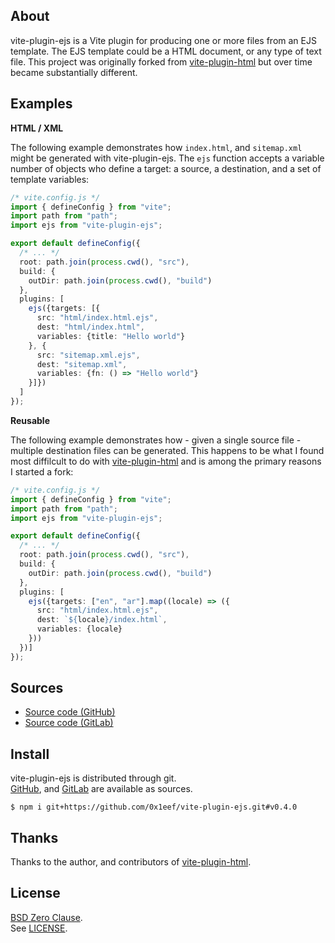 ## About

vite-plugin-ejs is a Vite plugin for producing one or more files from an
EJS template. The EJS template could be a HTML document, or any type of
text file. This project was originally forked from
[vite-plugin-html](https://github.com/vbenjs/vite-plugin-html) 
but over time became substantially different.

## Examples

__HTML / XML__

The following example demonstrates how `index.html`, and `sitemap.xml` might
be generated with vite-plugin-ejs. The `ejs` function accepts a variable number
of objects who define a target: a source, a destination, and a set of template
variables:

```typescript
/* vite.config.js */
import { defineConfig } from "vite";
import path from "path";
import ejs from "vite-plugin-ejs";

export default defineConfig({
  /* ... */
  root: path.join(process.cwd(), "src"),
  build: {
    outDir: path.join(process.cwd(), "build")
  },
  plugins: [
    ejs({targets: [{
      src: "html/index.html.ejs",
      dest: "html/index.html",
      variables: {title: "Hello world"}
    }, {
      src: "sitemap.xml.ejs",
      dest: "sitemap.xml",
      variables: {fn: () => "Hello world"}
    }]})
  ]
});
```

__Reusable__

The following example demonstrates how - given a single source file - multiple
destination files can be generated. This happens to be what I found most diffilcult
to do with
[vite-plugin-html](https://github.com/vbenjs/vite-plugin-html)
and is among the primary reasons I started a fork:

```typescript
/* vite.config.js */
import { defineConfig } from "vite";
import path from "path";
import ejs from "vite-plugin-ejs";

export default defineConfig({
  /* ... */
  root: path.join(process.cwd(), "src"),
  build: {
    outDir: path.join(process.cwd(), "build")
  },
  plugins: [
    ejs({targets: ["en", "ar"].map((locale) => ({
      src: "html/index.html.ejs",
      dest: `${locale}/index.html`,
      variables: {locale}
    }))
  })]
});
```

## Sources

* [Source code (GitHub)](https://github.com/0x1eef/vite-plugin-ejs#readme)
* [Source code (GitLab)](https://gitlab.com/0x1eef/vite-plugin-ejs#about)

## Install

vite-plugin-ejs is distributed through git.
<br>
[GitHub](https://github.com/0x1eef/vite-plugin-ejs),
and
[GitLab](https://gitlab.com/0x1eef/vite-plugin-ejs)
are available as sources.

```
$ npm i git+https://github.com/0x1eef/vite-plugin-ejs.git#v0.4.0
```

## Thanks

Thanks to the author, and contributors of
[vite-plugin-html](https://github.com/vbenjs/vite-plugin-html).

## <a id="license"> License </a>

[BSD Zero Clause](https://choosealicense.com/licenses/0bsd/).
<br>
See [LICENSE](./LICENSE).
